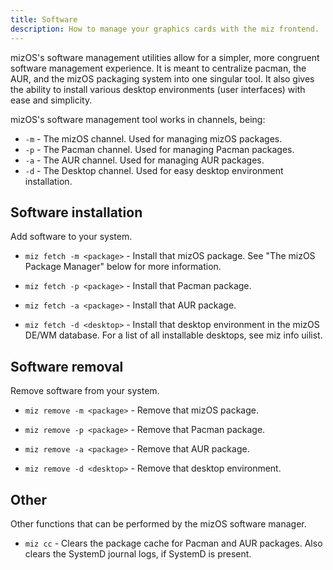 ```yaml
---
title: Software
description: How to manage your graphics cards with the miz frontend.
---
```


mizOS's software management utilities allow for a simpler, more congruent software management experience. It is meant to centralize pacman, the AUR, and the mizOS packaging system into one singular tool. It also gives the ability to install various desktop environments (user interfaces) with ease and simplicity.

mizOS's software management tool works in channels, being:

- `-m` - The mizOS channel. Used for managing mizOS packages.
- `-p` - The Pacman channel. Used for managing Pacman packages.
- `-a` - The AUR channel. Used for managing AUR packages.
- `-d` - The Desktop channel. Used for easy desktop environment installation.


## Software installation

Add software to your system.

- `miz fetch -m <package>` - Install that mizOS package. See "The mizOS Package Manager" below for more information.

- `miz fetch -p <package>` - Install that Pacman package.

- `miz fetch -a <package>` - Install that AUR package.

- `miz fetch -d <desktop>` - Install that desktop environment in the mizOS DE/WM database. For a list of all installable desktops, see miz info uilist.


## Software removal

Remove software from your system.

- `miz remove -m <package>` - Remove that mizOS package.

- `miz remove -p <package>` - Remove that Pacman package.

- `miz remove -a <package>` - Remove that AUR package.

- `miz remove -d <desktop>` - Remove that desktop environment.


## Other

Other functions that can be performed by the mizOS software manager.

- `miz cc` - Clears the package cache for Pacman and AUR packages. Also clears the SystemD journal logs, if SystemD is present.






